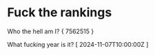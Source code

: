 # Fuck the rankings

Who the hell am I?
{ 7562515 }

What fucking year is it?
[ 2024-11-07T10:00:00Z ]
